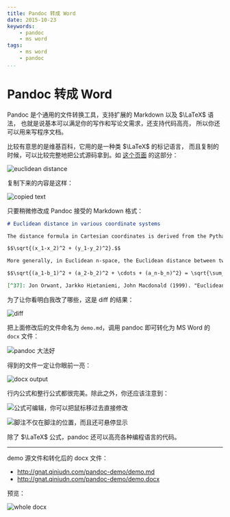 ```yaml
---
title: Pandoc 转成 Word
date: 2015-10-23
keywords:
    - pandoc
    - ms word
tags:
    - ms word
    - pandoc
...
```


Pandoc 转成 Word
================

Pandoc 是个通用的文件转换工具，支持扩展的 Markdown 以及 $\LaTeX$ 语法，
也就是说基本可以满足你的写作和写论文需求，还支持代码高亮，
所以你还可以用来写程序文档。

比较有意思的是维基百科，它用的是一种类 $\LaTeX$ 的标记语言，
而且复制的时候，可以比较完整地把公式源码拿到。如 [这个页面](https://en.wikipedia.org/wiki/Pythagorean_theorem#cite_ref-Macdonald_37-0) 的这部分：

![euclidean distance](http://gnat.qiniudn.com/pandoc-demo/01.png)

复制下来的内容是这样：

![copied text](http://gnat.qiniudn.com/pandoc-demo/00.png)

只要稍微修改成 Pandoc 接受的 Markdown 格式：

```markdown
# Euclidean distance in various coordinate systems

The distance formula in Cartesian coordinates is derived from the Pythagorean theorem.[^37] If $(x1, y1)$ and $(x2, y2)$ are points in the plane, then the distance between them, also called the Euclidean distance, is given by

$$\sqrt{(x_1-x_2)^2 + (y_1-y_2)^2}.$$

More generally, in Euclidean n-space, the Euclidean distance between two points, $A\,=\,(a_1,a_2,\dots,a_n)$ and $B\,=\,(b_1,b_2,\dots,b_n)$, is defined, by generalization of the Pythagorean theorem, as:

$$\sqrt{(a_1-b_1)^2 + (a_2-b_2)^2 + \cdots + (a_n-b_n)^2} = \sqrt{\sum_{i=1}^n (a_i-b_i)^2}.$$

[^37]: Jon Orwant, Jarkko Hietaniemi, John Macdonald (1999). "Euclidean distance". Mastering algorithms with Perl. O'Reilly Media, Inc. p. 426. ISBN 1-56592-398-7.
```

为了让你看明白我改了哪些，这是 diff 的结果：

![diff](http://gnat.qiniudn.com/pandoc-demo/02diff.png)

把上面修改后的文件命名为 `demo.md`，调用 pandoc 即可转化为 MS Word 的 `docx` 文件：

![pandoc 大法好](http://gnat.qiniudn.com/pandoc-demo/02.png)

得到的文件一定让你眼前一亮：

![docx output](http://gnat.qiniudn.com/pandoc-demo/03.png)

行内公式和整行公式都很完美。除此之外，你还应该注意到：

![公式可编辑，你可以把鼠标移过去直接修改](http://gnat.qiniudn.com/pandoc-demo/04.png)

![脚注不仅在脚注的位置，而且还可悬停显示](http://gnat.qiniudn.com/pandoc-demo/05.png)

除了 $\LaTeX$ 公式，pandoc 还可以高亮各种编程语言的代码。

---

demo 源文件和转化后的 docx 文件：

* <http://gnat.qiniudn.com/pandoc-demo/demo.md>
* <http://gnat.qiniudn.com/pandoc-demo/demo.docx>

预览：

![whole docx](http://gnat.qiniudn.com/pandoc-demo/06.png)
